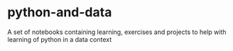 # python-and-data
A set of notebooks containing learning, exercises and projects to help with learning of python in a data context
